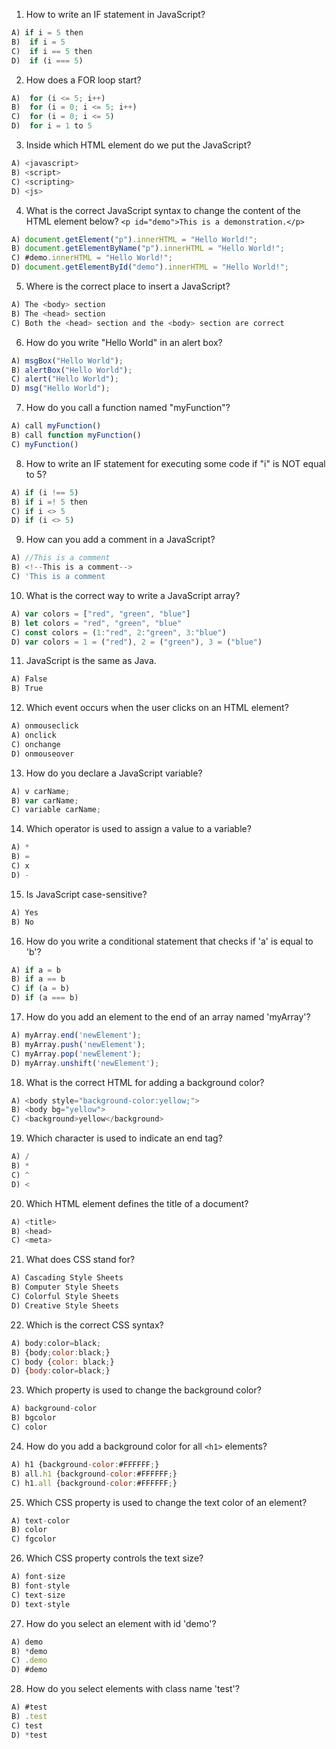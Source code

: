 1. How to write an IF statement in JavaScript?
```javascript
A) if i = 5 then
B)  if i = 5
C)  if i == 5 then
D)  if (i === 5)
```

2. How does a FOR loop start?
```javascript
A)  for (i <= 5; i++)
B)  for (i = 0; i <= 5; i++)
C)  for (i = 0; i <= 5)
D)  for i = 1 to 5
```

3. Inside which HTML element do we put the JavaScript?
```javascript
A) <javascript>
B) <script>
C) <scripting>
D) <js>
```

4. What is the correct JavaScript syntax to change the content of the HTML element below?
```<p id="demo">This is a demonstration.</p>```
```javascript
A) document.getElement("p").innerHTML = "Hello World!";
B) document.getElementByName("p").innerHTML = "Hello World!";
C) #demo.innerHTML = "Hello World!";
D) document.getElementById("demo").innerHTML = "Hello World!";
```

5. Where is the correct place to insert a JavaScript?
```javascript
A) The <body> section
B) The <head> section
C) Both the <head> section and the <body> section are correct
```

6. How do you write "Hello World" in an alert box?
```javascript
A) msgBox("Hello World");
B) alertBox("Hello World");
C) alert("Hello World");
D) msg("Hello World");
```

7. How do you call a function named "myFunction"?
```javascript
A) call myFunction()
B) call function myFunction()
C) myFunction()  
```

8. How to write an IF statement for executing some code if "i" is NOT equal to 5?
```javascript
A) if (i !== 5)
B) if i =! 5 then
C) if i <> 5
D) if (i <> 5)
```

9. How can you add a comment in a JavaScript?
```javascript
A) //This is a comment
B) <!--This is a comment-->
C) 'This is a comment
```

10. What is the correct way to write a JavaScript array?
```javascript
A) var colors = ["red", "green", "blue"]
B) let colors = "red", "green", "blue"
C) const colors = (1:"red", 2:"green", 3:"blue")
D) var colors = 1 = ("red"), 2 = ("green"), 3 = ("blue")
```

11. JavaScript is the same as Java.
```javascript
A) False
B) True
```

12. Which event occurs when the user clicks on an HTML element?
```javascript
A) onmouseclick
A) onclick
C) onchange
D) onmouseover
```

13. How do you declare a JavaScript variable?
```javascript
A) v carName;
B) var carName;
C) variable carName;
```

14. Which operator is used to assign a value to a variable?
```javascript
A) *
B) =
C) x
D) -
```

15. Is JavaScript case-sensitive?
```javascript
A) Yes
B) No
```

16. How do you write a conditional statement that checks if 'a' is equal to 'b'?
```javascript
A) if a = b
B) if a == b
C) if (a = b)
D) if (a === b)
```
17. How do you add an element to the end of an array named 'myArray'?
```javascript
A) myArray.end('newElement');
B) myArray.push('newElement');
C) myArray.pop('newElement');
D) myArray.unshift('newElement');
```

18. What is the correct HTML for adding a background color?
```javascript
A) <body style="background-color:yellow;">
B) <body bg="yellow">
C) <background>yellow</background>
```

19. Which character is used to indicate an end tag?
```javascript
A) /
B) *
C) ^
D) <
```

20. Which HTML element defines the title of a document?
```javascript
A) <title>
B) <head>
C) <meta>
```

21. What does CSS stand for?
```javascript
A) Cascading Style Sheets
B) Computer Style Sheets
C) Colorful Style Sheets
D) Creative Style Sheets
```

22. Which is the correct CSS syntax?
```javascript
A) body:color=black;
B) {body;color:black;}
C) body {color: black;}
D) {body:color=black;}
```

23. Which property is used to change the background color?
```javascript
A) background-color
B) bgcolor
C) color
```

24. How do you add a background color for all ```<h1>``` elements?
```javascript
A) h1 {background-color:#FFFFFF;}
B) all.h1 {background-color:#FFFFFF;}
C) h1.all {background-color:#FFFFFF;}
```

25. Which CSS property is used to change the text color of an element?
```javascript
A) text-color
B) color
C) fgcolor
```

26) Which CSS property controls the text size?
```javascript
A) font-size
B) font-style
C) text-size
D) text-style
```

27) How do you select an element with id 'demo'?
```javascript
A) demo
B) *demo
C) .demo
D) #demo
```


28. How do you select elements with class name 'test'?
```javascript
A) #test
B) .test
C) test
D) *test
```
